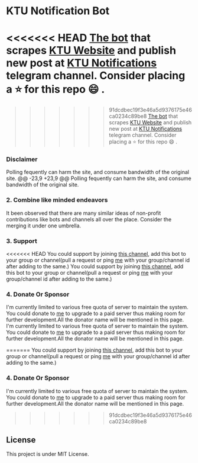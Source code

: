# KTU Notification Bot
<<<<<<< HEAD
[The bot]() that scrapes [KTU Website](https://ktu.edu.in/eu/core/announcements.htm) and publish new post at [KTU Notifications](https://t.me/KTU_RC/) telegram channel. Consider placing a :star: for this repo :smile: .
=======
>>>>>>> 91dcdbec19f3e46a5d9376175e46ca0234c89be8
[The bot]() that scrapes [KTU Website](https://ktu.edu.in/eu/core/announcements.htm) and publish new post at [KTU Notifications](http://t.me/ktustudymaterials) telegram channel. Consider placing a :star: for this repo :smile: .

### Disclaimer
Polling fequently can harm the site, and consume bandwidth of the original site.
@@ -23,9 +23,9 @@ Polling fequently can harm the site, and consume bandwidth of the original site.
  ### 2. Combine like minded endeavors 
  It been observed that there are many similar ideas of non-profit contributions like bots and channels all over the place. Consider the merging it under one umbrella.
  ### 3. Support 
<<<<<<< HEAD
  You could support by joining [this channel](https://t.me/KTU_RC/), add this bot to your group or channel(pull a request or ping [me](https://t.me/tupio) with your group/channel id after adding to the same.)
  You could support by joining [this channel](http://t.me/ktustudymaterials), add this bot to your group or channel(pull a request or ping [me](https://t.me/tupio) with your group/channel id after adding to the same.)
  ### 4. Donate Or Sponsor
   I'm currently limited to various free quota of server to maintain the system. You could donate to [me](https://t.me/tupio) to upgrade to a paid server thus making room for further development.All the donator name will be mentioned in this page.
   I'm currently limited to various free quota of server to maintain the system. You could donate to [me](http://t.me/ktustudymaterials) to upgrade to a paid server thus making room for further development.All the donator name will be mentioned in this page.

=======
  You could support by joining [this channel](http://t.me/ktustudymaterials), add this bot to your group or channel(pull a request or ping [me](https://t.me/tupio) with your group/channel id after adding to the same.)
  ### 4. Donate Or Sponsor
   I'm currently limited to various free quota of server to maintain the system. You could donate to [me](http://t.me/ktustudymaterials) to upgrade to a paid server thus making room for further development.All the donator name will be mentioned in this page.
   
>>>>>>> 91dcdbec19f3e46a5d9376175e46ca0234c89be8
## License 
 This project is under MIT License.